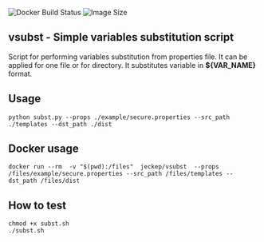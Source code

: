![Docker Build Status](https://img.shields.io/docker/cloud/build/jeckep/vsubst.svg)
![Image Size](https://img.shields.io/microbadger/image-size/jeckep/vsubst/latest.svg)

## **vsubst** - Simple variables substitution script

Script for performing variables substitution from properties file. 
It can be applied for one file or for directory. It substitutes variable in  **${VAR_NAME}** format.

## Usage

```
python subst.py --props ./example/secure.properties --src_path ./templates --dst_path ./dist
```

## Docker usage

```
docker run --rm  -v "$(pwd):/files"  jeckep/vsubst  --props /files/example/secure.properties --src_path /files/templates --dst_path /files/dist
```

## How to test

```
chmod +x subst.sh
./subst.sh
```
